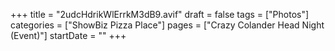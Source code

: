 +++
title = "2udcHdrikWlErrkM3dB9.avif"
draft = false
tags = ["Photos"]
categories = ["ShowBiz Pizza Place"]
pages = ["Crazy Colander Head Night (Event)"]
startDate = ""
+++
